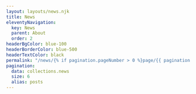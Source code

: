```yaml
---
layout: layouts/news.njk
title: News
eleventyNavigation:
  key: News
  parent: About
  order: 2
headerBgColor: blue-100
headerBorderColor: blue-500
headerTextColor: black
permalink: "/news/{% if pagination.pageNumber > 0 %}page/{{ pagination.pageNumber + 1 }}/{% endif %}"
pagination:
  data: collections.news
  size: 6
  alias: posts
---
```

